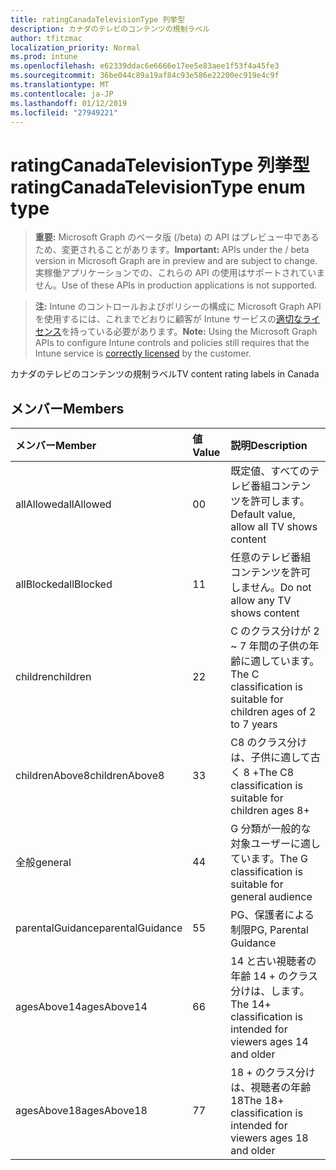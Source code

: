 ```yaml
---
title: ratingCanadaTelevisionType 列挙型
description: カナダのテレビのコンテンツの規制ラベル
author: tfitzmac
localization_priority: Normal
ms.prod: intune
ms.openlocfilehash: e62339ddac6e6666e17ee5e83aee1f53f4a45fe3
ms.sourcegitcommit: 36be044c89a19af84c93e586e22200ec919e4c9f
ms.translationtype: MT
ms.contentlocale: ja-JP
ms.lasthandoff: 01/12/2019
ms.locfileid: "27949221"
---
```

# <a name="ratingcanadatelevisiontype-enum-type"></a><span data-ttu-id="c3475-103">ratingCanadaTelevisionType 列挙型</span><span class="sxs-lookup"><span data-stu-id="c3475-103">ratingCanadaTelevisionType enum type</span></span>

> <span data-ttu-id="c3475-104">**重要:** Microsoft Graph のベータ版 (/beta) の API はプレビュー中であるため、変更されることがあります。</span><span class="sxs-lookup"><span data-stu-id="c3475-104">**Important:** APIs under the / beta version in Microsoft Graph are in preview and are subject to change.</span></span> <span data-ttu-id="c3475-105">実稼働アプリケーションでの、これらの API の使用はサポートされていません。</span><span class="sxs-lookup"><span data-stu-id="c3475-105">Use of these APIs in production applications is not supported.</span></span>

> <span data-ttu-id="c3475-106">**注:** Intune のコントロールおよびポリシーの構成に Microsoft Graph API を使用するには、これまでどおりに顧客が Intune サービスの[適切なライセンス](https://go.microsoft.com/fwlink/?linkid=839381)を持っている必要があります。</span><span class="sxs-lookup"><span data-stu-id="c3475-106">**Note:** Using the Microsoft Graph APIs to configure Intune controls and policies still requires that the Intune service is [correctly licensed](https://go.microsoft.com/fwlink/?linkid=839381) by the customer.</span></span>

<span data-ttu-id="c3475-107">カナダのテレビのコンテンツの規制ラベル</span><span class="sxs-lookup"><span data-stu-id="c3475-107">TV content rating labels in Canada</span></span>
## <a name="members"></a><span data-ttu-id="c3475-108">メンバー</span><span class="sxs-lookup"><span data-stu-id="c3475-108">Members</span></span>
|<span data-ttu-id="c3475-109">メンバー</span><span class="sxs-lookup"><span data-stu-id="c3475-109">Member</span></span>|<span data-ttu-id="c3475-110">値</span><span class="sxs-lookup"><span data-stu-id="c3475-110">Value</span></span>|<span data-ttu-id="c3475-111">説明</span><span class="sxs-lookup"><span data-stu-id="c3475-111">Description</span></span>|
|:---|:---|:---|
|<span data-ttu-id="c3475-112">allAllowed</span><span class="sxs-lookup"><span data-stu-id="c3475-112">allAllowed</span></span>|<span data-ttu-id="c3475-113">0</span><span class="sxs-lookup"><span data-stu-id="c3475-113">0</span></span>|<span data-ttu-id="c3475-114">既定値、すべてのテレビ番組コンテンツを許可します。</span><span class="sxs-lookup"><span data-stu-id="c3475-114">Default value, allow all TV shows content</span></span>|
|<span data-ttu-id="c3475-115">allBlocked</span><span class="sxs-lookup"><span data-stu-id="c3475-115">allBlocked</span></span>|<span data-ttu-id="c3475-116">1</span><span class="sxs-lookup"><span data-stu-id="c3475-116">1</span></span>|<span data-ttu-id="c3475-117">任意のテレビ番組コンテンツを許可しません。</span><span class="sxs-lookup"><span data-stu-id="c3475-117">Do not allow any TV shows content</span></span>|
|<span data-ttu-id="c3475-118">children</span><span class="sxs-lookup"><span data-stu-id="c3475-118">children</span></span>|<span data-ttu-id="c3475-119">2</span><span class="sxs-lookup"><span data-stu-id="c3475-119">2</span></span>|<span data-ttu-id="c3475-120">C のクラス分けが 2 ~ 7 年間の子供の年齢に適しています。</span><span class="sxs-lookup"><span data-stu-id="c3475-120">The C classification is suitable for children ages of 2 to 7 years</span></span>|
|<span data-ttu-id="c3475-121">childrenAbove8</span><span class="sxs-lookup"><span data-stu-id="c3475-121">childrenAbove8</span></span>|<span data-ttu-id="c3475-122">3</span><span class="sxs-lookup"><span data-stu-id="c3475-122">3</span></span>|<span data-ttu-id="c3475-123">C8 のクラス分けは、子供に適して古く 8 +</span><span class="sxs-lookup"><span data-stu-id="c3475-123">The C8 classification is suitable for children ages 8+</span></span>|
|<span data-ttu-id="c3475-124">全般</span><span class="sxs-lookup"><span data-stu-id="c3475-124">general</span></span>|<span data-ttu-id="c3475-125">4</span><span class="sxs-lookup"><span data-stu-id="c3475-125">4</span></span>|<span data-ttu-id="c3475-126">G 分類が一般的な対象ユーザーに適しています。</span><span class="sxs-lookup"><span data-stu-id="c3475-126">The G classification is suitable for general audience</span></span>|
|<span data-ttu-id="c3475-127">parentalGuidance</span><span class="sxs-lookup"><span data-stu-id="c3475-127">parentalGuidance</span></span>|<span data-ttu-id="c3475-128">5</span><span class="sxs-lookup"><span data-stu-id="c3475-128">5</span></span>|<span data-ttu-id="c3475-129">PG、保護者による制限</span><span class="sxs-lookup"><span data-stu-id="c3475-129">PG, Parental Guidance</span></span>|
|<span data-ttu-id="c3475-130">agesAbove14</span><span class="sxs-lookup"><span data-stu-id="c3475-130">agesAbove14</span></span>|<span data-ttu-id="c3475-131">6</span><span class="sxs-lookup"><span data-stu-id="c3475-131">6</span></span>|<span data-ttu-id="c3475-132">14 と古い視聴者の年齢 14 + のクラス分けは、します。</span><span class="sxs-lookup"><span data-stu-id="c3475-132">The 14+ classification is intended for viewers ages 14 and older</span></span>|
|<span data-ttu-id="c3475-133">agesAbove18</span><span class="sxs-lookup"><span data-stu-id="c3475-133">agesAbove18</span></span>|<span data-ttu-id="c3475-134">7</span><span class="sxs-lookup"><span data-stu-id="c3475-134">7</span></span>|<span data-ttu-id="c3475-135">18 + のクラス分けは、視聴者の年齢 18</span><span class="sxs-lookup"><span data-stu-id="c3475-135">The 18+ classification is intended for viewers ages 18 and older</span></span>|





